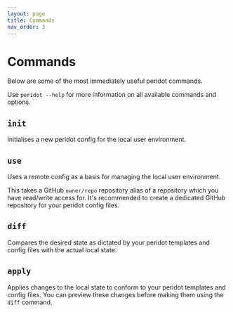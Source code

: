 ```yaml
---
layout: page
title: Commands
nav_order: 3
---
```


# Commands

Below are some of the most immediately useful peridot commands.

Use `peridot --help` for more information on all available commands and options.

## `init`

Initialises a new peridot config for the local user environment.

## `use`

Uses a remote config as a basis for managing the local user environment.

This takes a GitHub `owner/repo` repository alias of a repository which you have read/write access for. It's recommended to create a dedicated GitHub repository for your peridot config files.

## `diff`

Compares the desired state as dictated by your peridot templates and config files with the actual local state.

## `apply`

Applies changes to the local state to conform to your peridot templates and config files. You can preview these changes before making them using the `diff` command.

